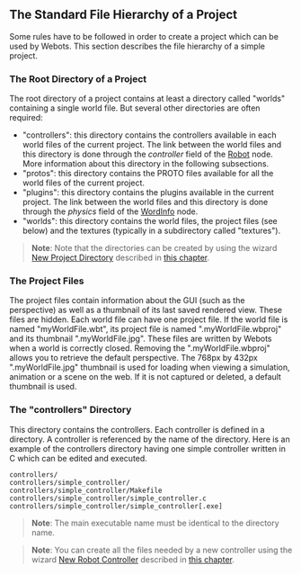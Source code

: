 ## The Standard File Hierarchy of a Project

Some rules have to be followed in order to create a project which can be used by Webots.
This section describes the file hierarchy of a simple project.

### The Root Directory of a Project

The root directory of a project contains at least a directory called "worlds" containing a single world file.
But several other directories are often required:

- "controllers": this directory contains the controllers available in each world files of the current project.
The link between the world files and this directory is done through the *controller* field of the [Robot](../reference/robot.md) node.
More information about this directory in the following subsections.
- "protos": this directory contains the PROTO files available for all the world files of the current project.
- "plugins": this directory contains the plugins available in the current project.
The link between the world files and this directory is done through the *physics* field of the [WordInfo](../reference/worldinfo.md) node.
- "worlds": this directory contains the world files, the project files (see below) and the textures (typically in a subdirectory called "textures").

> **Note**: Note that the directories can be created by using the wizard [New Project Directory](the-user-interface.md) described in [this chapter](getting-started-with-webots.md).

### The Project Files

The project files contain information about the GUI (such as the perspective) as well as a thumbnail of its last saved rendered view.
These files are hidden.
Each world file can have one project file.
If the world file is named "myWorldFile.wbt", its project file is named ".myWorldFile.wbproj" and its thumbnail ".myWorldFile.jpg".
These files are written by Webots when a world is correctly closed.
Removing the ".myWorldFile.wbproj" allows you to retrieve the default perspective.
The 768px by 432px ".myWorldFile.jpg" thumbnail is used for loading when viewing a simulation, animation or a scene on the web. If it is not captured or deleted, a default thumbnail is used.

### The "controllers" Directory

This directory contains the controllers.
Each controller is defined in a directory.
A controller is referenced by the name of the directory.
Here is an example of the controllers directory having one simple controller written in C which can be edited and executed.

```
controllers/
controllers/simple_controller/
controllers/simple_controller/Makefile
controllers/simple_controller/simple_controller.c
controllers/simple_controller/simple_controller[.exe]
```

> **Note**: The main executable name must be identical to the directory name.

<!-- -->

> **Note**: You can create all the files needed by a new controller using the wizard [New Robot Controller](the-user-interface.md) described in [this chapter](getting-started-with-webots.md).
